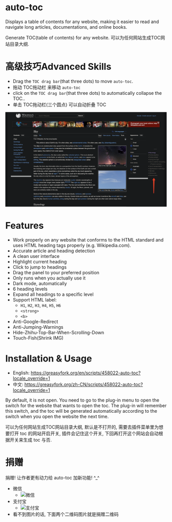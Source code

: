 # auto-toc

Displays a table of contents for any website, making it easier to read and navigate long articles, documentations, and online books.

Generate TOC(table of contents) for any website. 可以为任何网站生成TOC网站目录大纲.


# 高级技巧Advanced Skills 

- Drag the `TOC drag bar`(that three dots) to move `auto-toc`.
- 拖动 TOC拖动栏 来移动 `auto-toc`
- click on the `TOC drag bar`(that three dots) to automatically collapse the TOC..
- 单击 TOC拖动栏(三个圆点) 可以自动折叠 TOC

![](auto_toc_demo_image.png)


# Features

- Work properly on any website that conforms to the HTML standard and uses HTML heading tags properly (e.g. Wikipedia.com). 
- Accurate article and heading detection
- A clean user interface
- Highlight current heading
- Click to jump to headings
- Drag the panel to your preferred position
- Only runs when you actually use it
- Dark mode, automatically
- 6 heading levels
- Expand all headings to a specific level
- Support HTML label:
  - `H1`, `H2`, `H3`, `H4`, `H5`, `H6`
  - `<strong>`
  - `<b>`
- Anti-Google-Redirect
- Anti-Jumping-Warnings
- Hide-Zhihu-Top-Bar-When-Scrolling-Down
- Touch-Fish(Shrink IMG)


# Installation & Usage

- English: https://greasyfork.org/en/scripts/458022-auto-toc?locale_override=1
- 中文: https://greasyfork.org/zh-CN/scripts/458022-auto-toc?locale_override=1

By default, it is not open. You need to go to the plug-in menu to open the switch for the website that wants to open the toc. The plug-in will remember this switch, and the toc will be generated automatically according to the switch when you open the website the next time.

可以为任何网站生成TOC网站目录大纲, 默认是不打开的, 需要去插件菜单里为想要打开 toc 的网站开启开关, 插件会记住这个开关, 下回再打开这个网站会自动根据开关来生成 toc 与否.


# 捐赠

捐赠! 让作者更有动力给 auto-toc 加新功能! ^_^

- 微信
  - ![微信](https://github.com/no5ix/no5ix.github.io/blob/source/source/img/sux/donate_wechat.png)
- 支付宝
  - ![支付宝](https://github.com/no5ix/no5ix.github.io/blob/source/source/img/sux/donate_alipay.png)
- 看不到图片的话, 下面两个二维码图片就是捐赠二维码